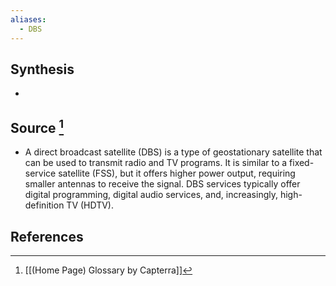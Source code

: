 ```yaml
---
aliases:
  - DBS
---
```

## Synthesis
- 
## Source [^1]
- A direct broadcast satellite (DBS) is a type of geostationary satellite that can be used to transmit radio and TV programs. It is similar to a fixed-service satellite (FSS), but it offers higher power output, requiring smaller antennas to receive the signal. DBS services typically offer digital programming, digital audio services, and, increasingly, high-definition TV (HDTV).
## References

[^1]: [[(Home Page) Glossary by Capterra]]